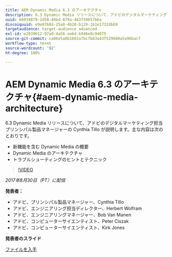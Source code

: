 ```yaml
---
title: AEM Dynamic Media 6.3 のアーキテクチャ
description: 6.3 Dynamic Media リリースについて、アドビのデジタルマーケティング担当プリンシパル製品マネージャーの Cynthia Tillo が説明します。
uuid: 66934879-1d50-49bd-879a-463f59657b6a
discoiquuid: e9e8768d-25a8-4b20-b129-1b1e1732dbb9
targetaudience: target-audience advanced
exl-id: e2039012-97a0-4a56-ae6d-b946e8c94075
source-git-commit: ca06e5a8b1602a7bcfb83a43f529680a5a96bacf
workflow-type: tm+mt
source-wordcount: '92'
ht-degree: 100%

---
```


# AEM Dynamic Media 6.3 のアーキテクチャ{#aem-dynamic-media-architecture}

6.3 Dynamic Media リリースについて、アドビのデジタルマーケティング担当プリンシパル製品マネージャーの Cynthia Tillo が説明します。主な内容は次のとおりです。

* 新機能を含む Dynamic Media の概要
* Dynamic Media のアーキテクチャ
* トラブルシューティングのヒントとテクニック

>[!VIDEO](https://video.tv.adobe.com/v/19570/?quality=9)

*2017年8月30日（PT）に配信*

**発表者：**

* アドビ、プリンシパル製品マネージャー、Cynthia Tillo
* アドビ、エンジニアリング担当ディレクター、Herbert Wolfram
* アドビ、エンジニアリングマネージャー、Bob Van Manen
* アドビ、コンピューターサイエンティスト、Peter Ciszak
* アドビ、コンピューターサイエンティスト、Kirk Jones

**発表者のスライド**

[ファイルを入手](assets/dynamicmedia83017.pdf)
<!--
[Get back to the Overview](https://helpx.adobe.com/experience-manager/kt/eseminars/gems/aem-index.html)
-->
